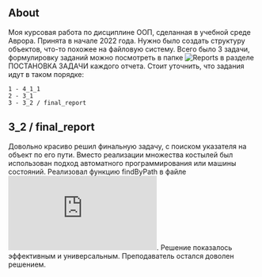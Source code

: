 ## About
Моя курсовая работа по дисциплине ООП, сделанная в учебной среде Аврора. Принята в начале 2022 года. Нужно было создать структуру объектов, что-то похожее на файловую систему. Всего было 3 задачи, формулировку заданий можно посмотреть в папке ![Reports](https://github.com/yudls/MIREA_OOP/tree/main/Reports) в разделе ПОСТАНОВКА ЗАДАЧИ каждого отчета. Стоит уточнить, что задания идут в таком порядке:
```
1 - 4_1_1
2 - 3_1
3 - 3_2 / final_report
```

## 3_2 / final_report
Довольно красиво решил финальную задачу, с поиском указателя на объект по его пути. Вместо реализации множества костылей был использован подход автоматного программирования или машины состояний. Реализовал функцию findByPath в файле ![cbase.cpp](https://github.com/yudls/MIREA_OOP/blob/main/src/3_2/cbase.cpp). Решение показалось эффективным и универсальным. Преподаватель остался доволен решением.
